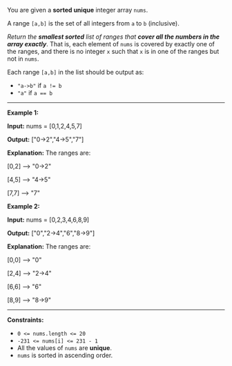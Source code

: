 You are given a **sorted unique** integer array `nums`.

A range `[a,b]` is the set of all integers from `a` to `b` (inclusive).

*Return the **smallest sorted** list of ranges that **cover all the numbers in the array exactly***. That is, each element of `nums` is covered by exactly one of the ranges, and there is no integer `x` such that `x` is in one of the ranges but not in `nums`.

Each range `[a,b]` in the list should be output as:

* `"a->b"` if `a != b`
* `"a"` if `a == b`

---

**Example 1:**

**Input:** nums = [0,1,2,4,5,7]

**Output:** ["0->2","4->5","7"]

**Explanation:** The ranges are:

[0,2] --> "0->2"

[4,5] --> "4->5"

[7,7] --> "7"

**Example 2:**

**Input:** nums = [0,2,3,4,6,8,9]

**Output:** ["0","2->4","6","8->9"]

**Explanation:** The ranges are:

[0,0] --> "0"

[2,4] --> "2->4"

[6,6] --> "6"

[8,9] --> "8->9"
 
---

**Constraints:**

* `0 <= nums.length <= 20`
* `-231 <= nums[i] <= 231 - 1`
* All the values of `nums` are **unique**.
* `nums` is sorted in ascending order.